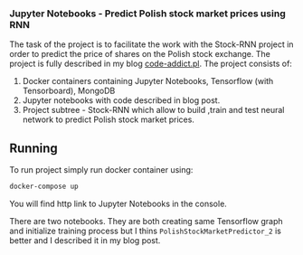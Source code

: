 ### Jupyter Notebooks - Predict Polish stock market prices using RNN
The task of the project is to facilitate the work with the Stock-RNN project in order to predict the price of shares on the Polish stock exchange. The project is fully described in my blog [code-addict.pl](http://code-addict.pl).
The project consists of:
1. Docker containers containing Jupyter Notebooks, Tensorflow (with Tensorboard), MongoDB
2. Jupyter notebooks with code described in blog post.
3. Project subtree - Stock-RNN which allow to build ,train and test neural network to predict Polish stock market prices.


## Running
To run project simply run docker container using:
```bash
docker-compose up
```
You will find http link to Jupyter Notebooks in the console.

There are two notebooks. They are both creating same Tensorflow graph and initialize training process but I thins `PolishStockMarketPredictor_2` is better and I described it in my blog post.


